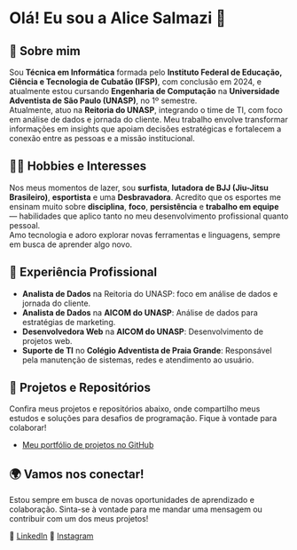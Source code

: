 # Olá! Eu sou a **Alice Salmazi** 👋

## 🌱 Sobre mim

Sou **Técnica em Informática** formada pelo **Instituto Federal de Educação, Ciência e Tecnologia de Cubatão (IFSP)**, com conclusão em 2024, e atualmente estou cursando **Engenharia de Computação** na **Universidade Adventista de São Paulo (UNASP)**, no 1º semestre.  
Atualmente, atuo na **Reitoria do UNASP**, integrando o time de TI, com foco em análise de dados e jornada do cliente. Meu trabalho envolve transformar informações em insights que apoiam decisões estratégicas e fortalecem a conexão entre as pessoas e a missão institucional.

## 🏄‍♀️ Hobbies e Interesses

Nos meus momentos de lazer, sou **surfista**, **lutadora de BJJ (Jiu-Jitsu Brasileiro)**, **esportista** e uma **Desbravadora**. Acredito que os esportes me ensinam muito sobre **disciplina**, **foco**, **persistência** e **trabalho em equipe** — habilidades que aplico tanto no meu desenvolvimento profissional quanto pessoal.  
Amo tecnologia e adoro explorar novas ferramentas e linguagens, sempre em busca de aprender algo novo.

## 💼 Experiência Profissional
- **Analista de Dados** na Reitoria do UNASP: foco em análise de dados e jornada do cliente.
- **Analista de Dados** na **AICOM do UNASP**: Análise de dados para estratégias de marketing.
- **Desenvolvedora Web** na **AICOM do UNASP**: Desenvolvimento de projetos web.
- **Suporte de TI** no **Colégio Adventista de Praia Grande**: Responsável pela manutenção de sistemas, redes e atendimento ao usuário.

## 📂 Projetos e Repositórios

Confira meus projetos e repositórios abaixo, onde compartilho meus estudos e soluções para desafios de programação. Fique à vontade para colaborar!  
- [Meu portfólio de projetos no GitHub](https://github.com/alicesalmazi/)

## 🌍 Vamos nos conectar!

Estou sempre em busca de novas oportunidades de aprendizado e colaboração.
Sinta-se à vontade para me mandar uma mensagem ou contribuir com um dos meus projetos!

🔗 [LinkedIn](https://www.linkedin.com/in/alice-salmazi-3888b9256?utm_source=share&utm_campaign=share_via&utm_content=profile&utm_medium=android_app)
🔗 [Instagram](https://www.instagram.com/alicesalmazi?igsh=MTQ1NXFmZjd3dWptcQ==)
